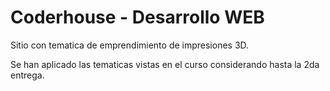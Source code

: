 # Coderhouse - Desarrollo WEB

Sitio con tematica de emprendimiento de impresiones 3D.

Se han aplicado las tematicas vistas en el curso considerando hasta la 2da entrega.